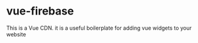 # vue-firebase
This is a Vue CDN. it is a useful boilerplate for adding vue widgets to your website 